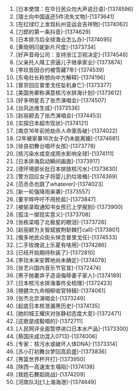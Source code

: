 
1. [日本使馆：在华日民众勿大声说日语]-[1374596]
1. [瑞士向中国返还5件流失文物]-[1373641]
1. [在红绿灯上发现杭州亚运会吉祥物]-[1374062]
1. [刀郎的第一条抖音]-[1374629]
1. [日本排污后全球渔业怎么办]-[1374095]
1. [黄晓明闫妮新片尺度]-[1373734]
1. [好声音母公司：支持浙江卫视决定]-[1374548]
1. [父亲托人降工资逼儿子继承家业]-[1373874]
1. [李玖哲因合约被雪藏7年]-[1374539]
1. [东电社长称想向中方解释]-[1374196]
1. [普京回应普里戈任坠机身亡]-[1373377]
1. [美国务卿称满意核污水排海计划]-[1373612]
1. [好多明星去了张杰演唱会]-[1374507]
1. [台风达维生成]-[1373536]
1. [赵丽颖去了张杰演唱会]-[1374453]
1. [实探日本超市现状]-[1374121]
1. [南京16年前抢劫杀人命案告破]-[1374022]
1. [2年被家暴16次女子仍未能离婚]-[1374681]
1. [徐良初舞台唱坏女孩]-[1373778]
1. [核污染水或变成雨水影响全球]-[1374111]
1. [日本排海启动瞬间画面]-[1373917]
1. [德环境部长批日本排放核污水]-[1373630]
1. [警方回应女子将婴儿扔垃圾桶]-[1374369]
1. [范丞丞也跳了whatever]-[1374023]
1. [新一轮强降雨来袭]-[1373557]
1. [董宇辉呼吁不用抢盐]-[1373847]
1. [被偷录取通知书女孩已上学报到]-[1373900]
1. [孤注一掷现实意义]-[1373708]
1. [张栋梁唱了北极星的眼泪]-[1373726]
1. [赵丽颖为关智斌披荆斩棘打call]-[1373801]
1. [俄多地民众街头悼念普里戈任]-[1374533]
1. [二手玫瑰说上乐夏有啥用]-[1374286]
1. [已经开始期待秋装了]-[1372810]
1. [李玟未来安葬地尚未确定]-[1374078]
1. [张艺兴国内音乐节官宣]-[1372474]
1. [男子抛妻弃子造谣侮辱妻子家人]-[1374189]
1. [日本核污水排海事件全梳理]-[1372423]
1. [檀健次九命相柳收官特辑]-[1374061]
1. [张杰北京演唱会]-[1373249]
1. [起底日本核泄漏黑历史]-[1374135]
1. [她的城王耀庆对张静初态度大变]-[1372471]
1. [这歌是成毅唱的]-[1372711]
1. [人民网评全面暂停进口日本水产品]-[1373300]
1. [蔡国庆成功混入0713]-[1374006]
1. [专家：核污水或破坏人体DNA]-[1373314]
1. [苏小玎初舞台梦回高启盛]-[1373836]
1. [男篮世界杯开打]-[1373950]
1. [陕西一高速发生塌陷]-[1374138]
1. [我姓石舞蹈挑战]-[1374209]
1. [河南队3比1上海海港]-[1374649]